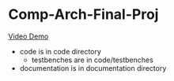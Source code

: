 # Comp-Arch-Final-Proj
[Video Demo](https://youtu.be/xJ7fTJOHv4o)
- code is in code directory
  - testbenches are in code/testbenches
- documentation is in documentation directory
